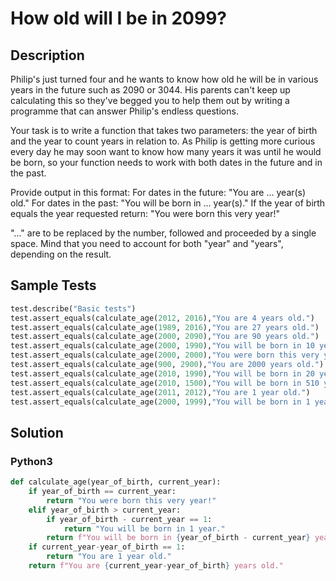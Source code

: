 # How old will I be in 2099?


## Description
Philip's just turned four and he wants to know how old he will be in various years in the future such as 2090 or 3044. His parents can't keep up calculating this so they've begged you to help them out by writing a programme that can answer Philip's endless questions.

Your task is to write a function that takes two parameters: the year of birth and the year to count years in relation to. As Philip is getting more curious every day he may soon want to know how many years it was until he would be born, so your function needs to work with both dates in the future and in the past.

Provide output in this format: For dates in the future: "You are ... year(s) old." For dates in the past: "You will be born in ... year(s)." If the year of birth equals the year requested return: "You were born this very year!"

"..." are to be replaced by the number, followed and proceeded by a single space. Mind that you need to account for both "year" and "years", depending on the result.


## Sample Tests
```python
test.describe("Basic tests")
test.assert_equals(calculate_age(2012, 2016),"You are 4 years old.")
test.assert_equals(calculate_age(1989, 2016),"You are 27 years old.")
test.assert_equals(calculate_age(2000, 2090),"You are 90 years old.")
test.assert_equals(calculate_age(2000, 1990),"You will be born in 10 years.")
test.assert_equals(calculate_age(2000, 2000),"You were born this very year!")
test.assert_equals(calculate_age(900, 2900),"You are 2000 years old.")
test.assert_equals(calculate_age(2010, 1990),"You will be born in 20 years.")
test.assert_equals(calculate_age(2010, 1500),"You will be born in 510 years.")
test.assert_equals(calculate_age(2011, 2012),"You are 1 year old.")
test.assert_equals(calculate_age(2000, 1999),"You will be born in 1 year.")
```


## Solution
### Python3
```python
def calculate_age(year_of_birth, current_year):
    if year_of_birth == current_year:
        return "You were born this very year!"
    elif year_of_birth > current_year:
        if year_of_birth - current_year == 1:
            return "You will be born in 1 year."
        return f"You will be born in {year_of_birth - current_year} years."
    if current_year-year_of_birth == 1:
        return "You are 1 year old."
    return f"You are {current_year-year_of_birth} years old."
```
